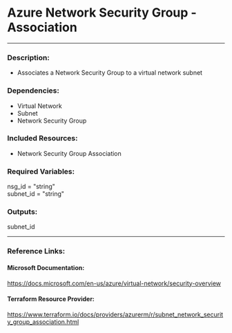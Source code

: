 # Azure Network Security Group - Association  
---  
### Description:  
- Associates a Network Security Group to a virtual network subnet  

### Dependencies:  
- Virtual Network  
- Subnet  
- Network Security Group  

### Included Resources:  
- Network Security Group Association  

### Required Variables:  
 nsg_id    = "string"  
 subnet_id = "string"  

### Outputs:  
 subnet_id  

---  

### Reference Links:  

#### Microsoft Documentation:  
https://docs.microsoft.com/en-us/azure/virtual-network/security-overview  

#### Terraform Resource Provider:  
https://www.terraform.io/docs/providers/azurerm/r/subnet_network_security_group_association.html  